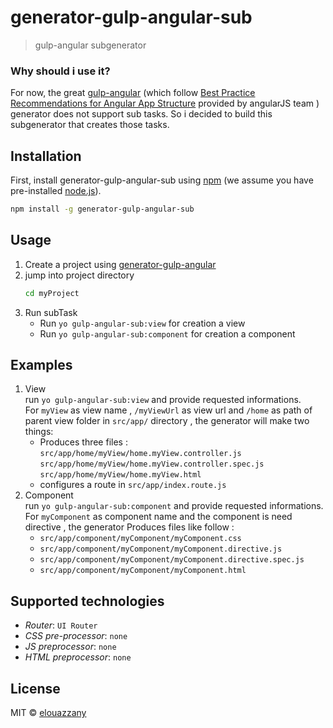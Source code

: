 # generator-gulp-angular-sub 
> gulp-angular subgenerator

### Why should i use it?
For now, the great [gulp-angular](https://github.com/Swiip/generator-gulp-angular) (which follow [Best Practice Recommendations for Angular App Structure](https://docs.google.com/document/d/1XXMvReO8-Awi1EZXAXS4PzDzdNvV6pGcuaF4Q9821Es/pub)  provided by angularJS team ) generator does not support sub tasks. So i decided to build this subgenerator that creates those tasks.

 
## Installation

First, install generator-gulp-angular-sub using [npm](https://www.npmjs.com/) (we assume you have pre-installed [node.js](https://nodejs.org/)).

```bash
npm install -g generator-gulp-angular-sub
```

## Usage
1. Create a project using [generator-gulp-angular](https://github.com/Swiip/generator-gulp-angular)
2. jump into project directory
    ```bash
    cd myProject
    ```
3. Run subTask
    - Run `yo gulp-angular-sub:view` for creation a view 
    - Run `yo gulp-angular-sub:component` for creation a component

## Examples
1. View  
run `yo gulp-angular-sub:view` and provide requested informations.   
 For `myView` as  view name , `/myViewUrl` as view url and `/home` as path of parent view folder in `src/app/` directory , the generator will make two things:  
   - Produces three files :  
        `src/app/home/myView/home.myView.controller.js`  
        `src/app/home/myView/home.myView.controller.spec.js`  
        `src/app/home/myView/home.myView.html`
   - configures a route in `src/app/index.route.js`
2. Component  
    run `yo gulp-angular-sub:component` and provide requested informations.   
    For `myComponent` as  component name and the component is need  directive , the generator Produces  files like follow :  
    - `src/app/component/myComponent/myComponent.css`
    - `src/app/component/myComponent/myComponent.directive.js`
    - `src/app/component/myComponent/myComponent.directive.spec.js`  
    - `src/app/component/myComponent/myComponent.html`

## Supported technologies

* *Router*:  `UI Router`
* *CSS pre-processor*: `none`
* *JS preprocessor*: `none`
* *HTML preprocessor*: `none`

## License

MIT © [elouazzany](https://github.com/elouazzany)